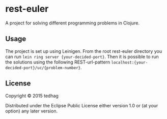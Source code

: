 # rest-euler

A project for solving different programming problems in Clojure. 

## Usage

The project is set up using Leinigen. From the root rest-euler directory you can run
<code>lein ring server {your-decided-port}</code>.
Then it is possible to run the solutions using the following REST-url-pattern
<code>localhost:{your-decided-port}/uc/{problem-number}</code>.

## License

Copyright © 2015 tedhag

Distributed under the Eclipse Public License either version 1.0 or (at
your option) any later version.
